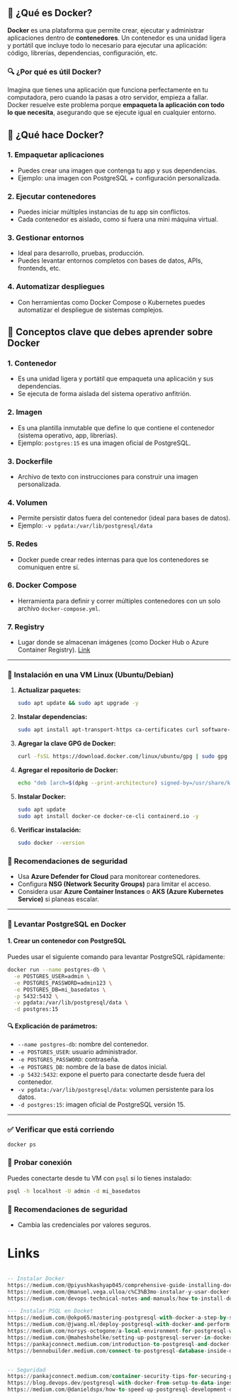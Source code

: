 ## 🐳 ¿Qué es Docker?

**Docker** es una plataforma que permite crear, ejecutar y administrar aplicaciones dentro de **contenedores**. Un contenedor es una unidad ligera y portátil que incluye todo lo necesario para ejecutar una aplicación: código, librerías, dependencias, configuración, etc.

 
### 🔍 ¿Por qué es útil Docker?

Imagina que tienes una aplicación que funciona perfectamente en tu computadora, pero cuando la pasas a otro servidor, empieza a fallar. Docker resuelve este problema porque **empaqueta la aplicación con todo lo que necesita**, asegurando que se ejecute igual en cualquier entorno.

 
## 🧱 ¿Qué hace Docker?

### 1. **Empaquetar aplicaciones**
- Puedes crear una imagen que contenga tu app y sus dependencias.
- Ejemplo: una imagen con PostgreSQL + configuración personalizada.

### 2. **Ejecutar contenedores**
- Puedes iniciar múltiples instancias de tu app sin conflictos.
- Cada contenedor es aislado, como si fuera una mini máquina virtual.

### 3. **Gestionar entornos**
- Ideal para desarrollo, pruebas, producción.
- Puedes levantar entornos completos con bases de datos, APIs, frontends, etc.

### 4. **Automatizar despliegues**
- Con herramientas como Docker Compose o Kubernetes puedes automatizar el despliegue de sistemas complejos.


## 🧠 **Conceptos clave que debes aprender sobre Docker**

### 1. **Contenedor**
- Es una unidad ligera y portátil que empaqueta una aplicación y sus dependencias.
- Se ejecuta de forma aislada del sistema operativo anfitrión.

### 2. **Imagen**
- Es una plantilla inmutable que define lo que contiene el contenedor (sistema operativo, app, librerías).
- Ejemplo: `postgres:15` es una imagen oficial de PostgreSQL.

### 3. **Dockerfile**
- Archivo de texto con instrucciones para construir una imagen personalizada.

### 4. **Volumen**
- Permite persistir datos fuera del contenedor (ideal para bases de datos).
- Ejemplo: `-v pgdata:/var/lib/postgresql/data`

### 5. **Redes**
- Docker puede crear redes internas para que los contenedores se comuniquen entre sí.

### 6. **Docker Compose**
- Herramienta para definir y correr múltiples contenedores con un solo archivo `docker-compose.yml`.

### 7. **Registry**
- Lugar donde se almacenan imágenes (como Docker Hub o Azure Container Registry). [Link](https://hub.docker.com/)

---

### 🐧 **Instalación en una VM Linux (Ubuntu/Debian)**
1. **Actualizar paquetes:**
   ```bash
   sudo apt update && sudo apt upgrade -y
   ```

2. **Instalar dependencias:**
   ```bash
   sudo apt install apt-transport-https ca-certificates curl software-properties-common -y
   ```

3. **Agregar la clave GPG de Docker:**
   ```bash
   curl -fsSL https://download.docker.com/linux/ubuntu/gpg | sudo gpg --dearmor -o /usr/share/keyrings/docker-archive-keyring.gpg
   ```

4. **Agregar el repositorio de Docker:**
   ```bash
   echo "deb [arch=$(dpkg --print-architecture) signed-by=/usr/share/keyrings/docker-archive-keyring.gpg] https://download.docker.com/linux/ubuntu $(lsb_release -cs) stable" | sudo tee /etc/apt/sources.list.d/docker.list > /dev/null
   ```

5. **Instalar Docker:**
   ```bash
   sudo apt update
   sudo apt install docker-ce docker-ce-cli containerd.io -y
   ```

6. **Verificar instalación:**
   ```bash
   sudo docker --version
   ```

 
### 🔐 **Recomendaciones de seguridad**
- Usa **Azure Defender for Cloud** para monitorear contenedores.
- Configura **NSG (Network Security Groups)** para limitar el acceso.
- Considera usar **Azure Container Instances** o **AKS (Azure Kubernetes Service)** si planeas escalar.


---


### 🐘 **Levantar PostgreSQL en Docker**

#### 1. **Crear un contenedor con PostgreSQL**
Puedes usar el siguiente comando para levantar PostgreSQL rápidamente:

```bash
docker run --name postgres-db \
  -e POSTGRES_USER=admin \
  -e POSTGRES_PASSWORD=admin123 \
  -e POSTGRES_DB=mi_basedatos \
  -p 5432:5432 \
  -v pgdata:/var/lib/postgresql/data \
  -d postgres:15
```

#### 🔍 Explicación de parámetros:
- `--name postgres-db`: nombre del contenedor.
- `-e POSTGRES_USER`: usuario administrador.
- `-e POSTGRES_PASSWORD`: contraseña.
- `-e POSTGRES_DB`: nombre de la base de datos inicial.
- `-p 5432:5432`: expone el puerto para conectarte desde fuera del contenedor.
- `-v pgdata:/var/lib/postgresql/data`: volumen persistente para los datos.
- `-d postgres:15`: imagen oficial de PostgreSQL versión 15.

---

### ✅ **Verificar que está corriendo**
```bash
docker ps
```

 

### 🧪 **Probar conexión**
Puedes conectarte desde tu VM con `psql` si lo tienes instalado:

```bash
psql -h localhost -U admin -d mi_basedatos
```

 

### 🔐 **Recomendaciones de seguridad**
- Cambia las credenciales por valores seguros.

# Links 
```sql

-- Instalar Docker 
https://medium.com/@piyushkashyap045/comprehensive-guide-installing-docker-and-docker-compose-on-windows-linux-and-macos-a022cf82ac0b
https://medium.com/@manuel.vega.ulloa/c%C3%B3mo-instalar-y-usar-docker-en-ubuntu-22-04-5-lts-60b773efbd10
https://medium.com/devops-technical-notes-and-manuals/how-to-install-docker-on-ubuntu-22-04-b771fe57f3d2

--- Instalar PSQL en Docket
https://medium.com/@okpo65/mastering-postgresql-with-docker-a-step-by-step-tutorial-caef03ab6ae9
https://medium.com/@jwang.ml/deploy-postgresql-with-docker-and-perform-crud-operations-using-python-57995e7a71e8
https://medium.com/norsys-octogone/a-local-environment-for-postgresql-with-docker-compose-7ae68c998068
https://medium.com/@maheshshelke/setting-up-postgresql-server-in-docker-container-on-ubuntu-a-step-by-step-guide-f21f8973d6d7
https://pankajconnect.medium.com/introduction-to-postgresql-and-docker-a-comprehensive-guide-4c4c0082f9c8
https://bennobuilder.medium.com/connect-to-postgresql-database-inside-docker-container-7dab32435b49


-- Seguridad
https://pankajconnect.medium.com/container-security-tips-for-securing-postgresql-instances-in-docker-9de5d2a932fb
https://blog.devops.dev/postgresql-with-docker-from-setup-to-data-ingestion-and-pgadmin-integration-929c966cc650
https://medium.com/@danieldspx/how-to-speed-up-postgresql-development-docker-and-meson-step-by-step-guide-5756ad718aaa


```
